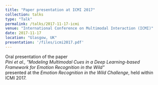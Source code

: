 ```yaml
---
title: "Paper presentation at ICMI 2017"
collection: talks
type: "Talk"
permalink: /talks/2017-11-17-icmi
venue: "International Conference on Multimodal Interaction (ICMI)"
date: 2017-11-17
location: "Glasgow, UK"
presentation: '/files/icmi2017.pdf'
---
```


Oral presentation of the paper   
*Pini et al., "Modeling Multimodal Cues in a Deep Learning-based Framework for Emotion Recognition in the Wild"*   
presented at the *Emotion Recognition in the Wild Challenge*, held within ICMI 2017.
